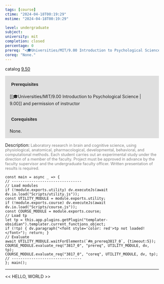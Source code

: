 ```yaml
---
tags: [course]
ctime: "2024-04-18T00:19:29"
mstime: "2024-04-18T00:19:29"

level: undergraduate
subject: 
university: mit
completion: closed
percentage: 0
prereq: "<🎓Universities/MIT/9.00 Introduction to Psychological Science> and permission of instructor"
coreq: "None."
---
```


catalog [9.50](http://student.mit.edu/catalog/m9b.html#9.50)

<span style="display: block; padding: 15px; background-color: rgb(100, 100, 100, 0.2);"><font id="m_prereq3817_0" style="display: block; font-family: Arial, sans-serif; font-weight: bold; padding: 5px">Prerequisites</font><br><span id="prereq3817_0">[[🎓Universities/MIT/9.00 Introduction to Psychological Science | 9.00]] and permission of instructor</span></span>
<span style="display: block; padding: 15px; background-color: rgb(100, 100, 100, 0.2);"><font id="m_coreq3817_0" style="display: block; font-family: Arial, sans-serif; font-weight: bold; padding: 5px">Corequisites</font><br><span id="coreq3817_0">None.</span></span>

<font style="">Description:</font>
<font style="color: grey; font-size: 0.8rem;">Laboratory research in brain and cognitive science, using physiological, anatomical, pharmacological, developmental, behavioral, and computational methods. Each student carries out an experimental study under the direction of a member of the faculty. Project must be approved in advance by the faculty supervisor and the undergraduate faculty officer. Written presentation of results is required.</font>

```dataviewjs
const main = async _ => {
// --------------------------------
// Load modules
if (!module.exports.utility) dv.executeJs(await dv.io.load("Scripts/utility.js"));
const UTILITY_MODULE = module.exports.utility;
if (!module.exports.course) dv.executeJs(await dv.io.load("Scripts/course.js"));
const COURSE_MODULE = module.exports.course;
// Load tp
let tp = this.app.plugins.getPlugin("templater-obsidian").templater.current_functions_object;
if (!tp) { dv.paragraph("<font style='color: red'>tp not loaded!</font>"); return; }
// Evaluate
await UTILITY_MODULE.waitForElements(`#m_prereq3817_0`, {timeout:5});
COURSE_MODULE.evaluate_req("3817_0", "prereq", UTILITY_MODULE, dv, tp);
COURSE_MODULE.evaluate_req("3817_0", "coreq", UTILITY_MODULE, dv, tp);
// --------------------------------
}; main();
```

---

<< HELLO, WORLD >>
